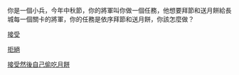 你是一個小兵，今年中秋節，你的將軍叫你做一個任務，他想要拜節和送月餅給長城每一個關卡的將軍，你的任務是依序拜節和送月餅，你該怎麼做？

[接受](2.md)

[拒絕](1.md)

[接受然後自己偷吃月餅](3.md)
